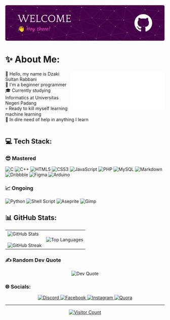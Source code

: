 <img src="files/github-header-image.png" alt="Header Image">

# ✨️ About Me:
<img align="right" src="files/8390-fubuki-shirakami-without-background.gif" alt="Fubuki Shirakami GIF">

<div align="left">
  <p>
    👋️ Hello, my name is Dzaki Sultan Rabbani<br>
    🌱️ I'm a beginner programmer<br>
    🎓️ Currently studying Informatics at Universitas Negeri Padang<br>
    💀 Ready to kill myself learning machine learning<br>
    🤯 In dire need of help in anything I learn<br><br>
  </p>
</div>

## 💻 Tech Stack:
### 😎️ Mastered
![C](https://img.shields.io/badge/c-%2300599C.svg?style=for-the-badge&logo=c&logoColor=white) 
![C++](https://img.shields.io/badge/c++-%2300599C.svg?style=for-the-badge&logo=c%2B%2B&logoColor=white) 
![HTML5](https://img.shields.io/badge/html5-%23E34F26.svg?style=for-the-badge&logo=html5&logoColor=white) 
![CSS3](https://img.shields.io/badge/css3-%231572B6.svg?style=for-the-badge&logo=css3&logoColor=white) 
![JavaScript](https://img.shields.io/badge/javascript-%23323330.svg?style=for-the-badge&logo=javascript&logoColor=%23F7DF1E) 
![PHP](https://img.shields.io/badge/php-%23777BB4.svg?style=for-the-badge&logo=php&logoColor=white) 
![MySQL](https://img.shields.io/badge/mysql-4479A1.svg?style=for-the-badge&logo=mysql&logoColor=white) 
![Markdown](https://img.shields.io/badge/markdown-%23000000.svg?style=for-the-badge&logo=markdown&logoColor=white) 
![Dribbble](https://img.shields.io/badge/Dribbble-EA4C89?style=for-the-badge&logo=dribbble&logoColor=white) 
![Figma](https://img.shields.io/badge/figma-%23F24E1E.svg?style=for-the-badge&logo=figma&logoColor=white) 
![Arduino](https://img.shields.io/badge/-Arduino-00979D?style=for-the-badge&logo=Arduino&logoColor=white)

### 📈️ Ongoing
![Python](https://img.shields.io/badge/python-3670A0?style=for-the-badge&logo=python&logoColor=ffdd54) 
![Shell Script](https://img.shields.io/badge/shell_script-%23121011.svg?style=for-the-badge&logo=gnu-bash&logoColor=white) 
![Aseprite](https://img.shields.io/badge/Aseprite-FFFFFF?style=for-the-badge&logo=Aseprite&logoColor=#7D929E) 
![Gimp](https://img.shields.io/badge/Gimp-657D8B?style=for-the-badge&logo=gimp&logoColor=FFFFFF)

## 📊 GitHub Stats:
<table align="center">
  <tr>
    <td>
      <img width="500" align="center" src="https://github-readme-stats.vercel.app/api?username=Nyot-Nyot&theme=jolly&hide_border=false&include_all_commits=false&count_private=true" alt="GitHub Stats">
      <br><br>
      <img align="center" src="https://github-readme-streak-stats.herokuapp.com/?user=Nyot-Nyot&theme=jolly&hide_border=false" alt="GitHub Streak">
    </td>
    <td>
      <img width="500" align="center" src="https://github-readme-stats.vercel.app/api/top-langs/?username=Nyot-Nyot&theme=jolly&hide_border=false&include_all_commits=false&count_private=true&layout=compact" alt="Top Languages">
    </td>
  </tr>
</table>

### ✍️ Random Dev Quote
<div align="center">
  <img align="center" src="https://quotes-github-readme.vercel.app/api?type=horizontal&theme=radical" alt="Dev Quote">
</div>

### 🌐 Socials:
<div align="center">
  <a href="https://discordapp.com/users/823916335314632805" target="_blank">
    <img src="https://img.shields.io/badge/Discord-%237289DA.svg?logo=discord&logoColor=white" alt="Discord">
  </a>
  <a href="https://web.facebook.com/dzaki.sultan.5" target="_blank">
    <img src="https://img.shields.io/badge/Facebook-%231877F2.svg?logo=Facebook&logoColor=white" alt="Facebook">
  </a>
  <a href="https://www.instagram.com/dzakisultanr/" target="_blank">
    <img src="https://img.shields.io/badge/Instagram-%23E4405F.svg?logo=Instagram&logoColor=white" alt="Instagram">
  </a>
  <a href="https://id.quora.com/profile/Dzaki-Sultan-Rabbani" target="_blank">
    <img src="https://img.shields.io/badge/Quora-%23B92B27.svg?logo=Quora&logoColor=white" alt="Quora">
  </a>
</div>

---
<div align="center">
  <a href="https://visitcount.itsvg.in">
    <img src="https://visitcount.itsvg.in/api?id=Nyot-Nyot&icon=5&color=11" alt="Visitor Count">
  </a>
</div>

<!-- Proudly created with GPRM ( https://gprm.itsvg.in ) -->
